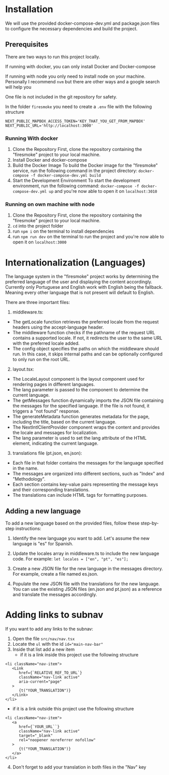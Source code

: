 # Installation

We will use the provided docker-compose-dev.yml and package.json files to configure the necessary dependencies and build the project.

## Prerequisites

There are two ways to run this project locally.

If running with docker, you can only install Docker and Docker-compose

If running with node you only need to install node on your machine. Personally I recommend `nvm` but there are other ways and a google search will help you

One file is not included in the git repository for safety.

In the folder `firesmoke` you need to create a `.env` file with the following structure

```
NEXT_PUBLIC_MAPBOX_ACCESS_TOKEN='KEY_THAT_YOU_GET_FROM_MAPBOX'
NEXT_PUBLIC_URL='http://localhost:3000'
```

### Running With docker

1. Clone the Repository
   First, clone the repository containing the "firesmoke" project to your local machine.
2. Install Docker and docker-compose
3. Build the Docker Image
   To build the Docker image for the "firesmoke" service, run the following command in the project directory:
   `docker-compose -f docker-compose-dev.yml build`
4. Start the Development Environment
   To start the development environment, run the following command:
   `docker-compose -f docker-compose-dev.yml up` and you're now able to open it on `localhost:3010`

### Running on own machine with node

1. Clone the Repository
   First, clone the repository containing the "firesmoke" project to your local machine.
2. `cd` into the project folder
3. run `npm i` on the terminal to install dependencies
4. run `npm run dev` on the terminal to run the project and you're now able to open it on `localhost:3000`

# Internationalization (Languages)

The language system in the "firesmoke" project works by determining the preferred language of the user and displaying the content accordingly.
Currently only Portuguese and English work with English being the fallback. Meaning every other language that is not present will default to English.

There are three important files:

1. middleware.ts:

- The getLocale function retrieves the preferred locale from the request headers using the accept-language header.
- The middleware function checks if the pathname of the request URL contains a supported locale. If not, it redirects the user to the same URL with the preferred locale added.
- The config object specifies the paths on which the middleware should run. In this case, it skips internal paths and can be optionally configured to only run on the root URL.

2. layout.tsx:

- The LocaleLayout component is the layout component used for rendering pages in different languages.
- The lang parameter is passed to the component to determine the current language.
- The getMessages function dynamically imports the JSON file containing the messages for the specified language. If the file is not found, it triggers a "not found" response.
- The generateMetadata function generates metadata for the page, including the title, based on the current language.
- The NextIntlClientProvider component wraps the content and provides the locale and messages for localization.
- The lang parameter is used to set the lang attribute of the HTML element, indicating the current language.

3. translations file (pt.json, en.json):

- Each file in that folder contains the messages for the language specified in the name.
- The messages are organized into different sections, such as "Index" and "Methodology".
- Each section contains key-value pairs representing the message keys and their corresponding translations.
- The translations can include HTML tags for formatting purposes.

## Adding a new language

To add a new language based on the provided files, follow these step-by-step instructions:

1. Identify the new language you want to add. Let's assume the new language is "es" for Spanish.

2. Update the locales array in middleware.ts to include the new language code. For example:
   `let locales = ["en", "pt", "es"];`

3. Create a new JSON file for the new language in the messages directory. For example, create a file named es.json.

4. Populate the new JSON file with the translations for the new language. You can use the existing JSON files (en.json and pt.json) as a reference and translate the messages accordingly.

# Adding links to subnav

If you want to add any links to the subnav:

1. Open the file `src/nav/nav.tsx`
2. Locate the `ul` with the id `id="main-nav-bar"`
3. Inside that list add a new item
   - if it is a link inside this project use the following structure

```
<li className="nav-item">
   <Link
      href={`RELATIVE_REF_TO_URL`}
      className="nav-link active"
      aria-current="page"
   >
      {t("YOUR_TRANSLATION")}
   </Link>
</li>
```

- if it is a link outside this project use the following structure

```
<li className="nav-item">
   <a
      href={`YOUR_URL``}
      className="nav-link active"
      target="_blank"
      rel="noopener noreferrer nofollow"
   >
      {t("YOUR_TRANSLATION")}
   </a>
</li>
```

4. Don't forget to add your translation in both files in the "Nav" key
